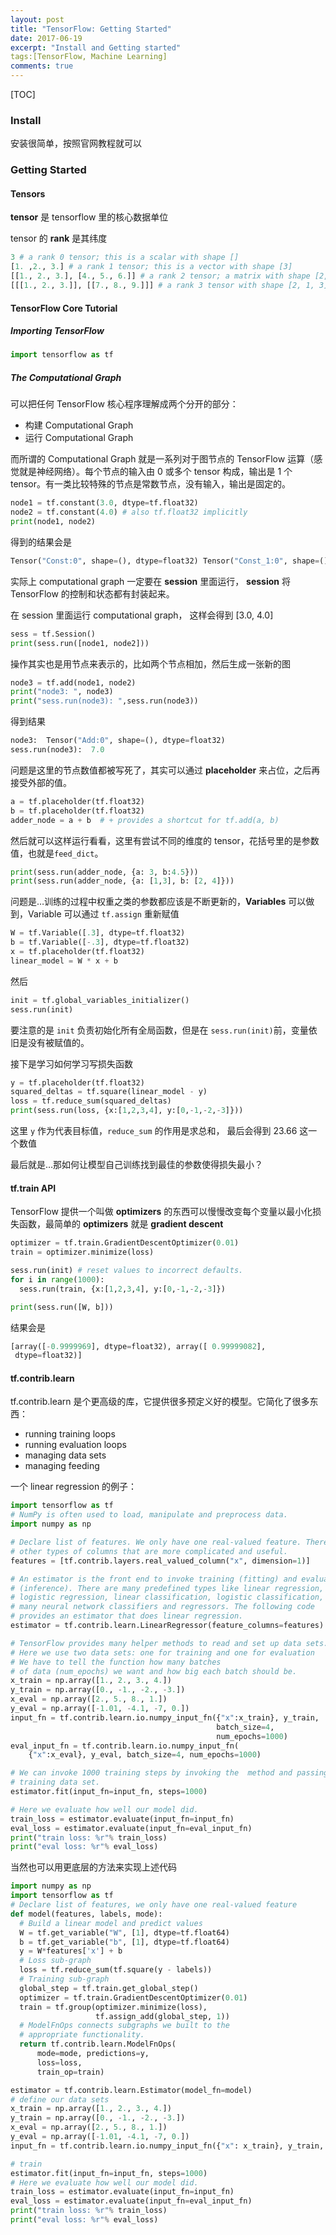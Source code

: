 ```yaml
---
layout: post
title: "TensorFlow: Getting Started"
date: 2017-06-19
excerpt: "Install and Getting started"
tags:[TensorFlow, Machine Learning]
comments: true
---
```


[TOC]

### Install

安装很简单，按照官网教程就可以



### Getting Started

#### Tensors

**tensor** 是 tensorflow 里的核心数据单位

tensor 的 **rank** 是其纬度

```python
3 # a rank 0 tensor; this is a scalar with shape []
[1. ,2., 3.] # a rank 1 tensor; this is a vector with shape [3]
[[1., 2., 3.], [4., 5., 6.]] # a rank 2 tensor; a matrix with shape [2, 3]
[[[1., 2., 3.]], [[7., 8., 9.]]] # a rank 3 tensor with shape [2, 1, 3]
```



#### TensorFlow Core Tutorial

##### Importing TensorFlow

```python
import tensorflow as tf
```

##### The Computational Graph

可以把任何 TensorFlow 核心程序理解成两个分开的部分：

* 构建 Computational Graph
* 运行 Computational Graph

而所谓的 Computational Graph 就是一系列对于图节点的 TensorFlow 运算（感觉就是神经网络）。每个节点的输入由 0 或多个 tensor 构成，输出是 1 个 tensor。有一类比较特殊的节点是常数节点，没有输入，输出是固定的。

```python
node1 = tf.constant(3.0, dtype=tf.float32)
node2 = tf.constant(4.0) # also tf.float32 implicitly
print(node1, node2)
```

得到的结果会是

```python
Tensor("Const:0", shape=(), dtype=float32) Tensor("Const_1:0", shape=(), dtype=float32)
```

实际上 computational graph 一定要在 **session** 里面运行， **session** 将 TensorFlow 的控制和状态都有封装起来。

在 session 里面运行  computational graph， 这样会得到 [3.0, 4.0]

```python
sess = tf.Session()
print(sess.run([node1, node2]))
```

操作其实也是用节点来表示的，比如两个节点相加，然后生成一张新的图

```python
node3 = tf.add(node1, node2)
print("node3: ", node3)
print("sess.run(node3): ",sess.run(node3))
```

得到结果

```python
node3:  Tensor("Add:0", shape=(), dtype=float32)
sess.run(node3):  7.0
```

问题是这里的节点数值都被写死了，其实可以通过 **placeholder** 来占位，之后再接受外部的值。

```python
a = tf.placeholder(tf.float32)
b = tf.placeholder(tf.float32)
adder_node = a + b  # + provides a shortcut for tf.add(a, b)
```

然后就可以这样运行看看，这里有尝试不同的维度的 tensor，花括号里的是参数值，也就是`feed_dict`。

```python
print(sess.run(adder_node, {a: 3, b:4.5}))
print(sess.run(adder_node, {a: [1,3], b: [2, 4]}))
```

问题是…训练的过程中权重之类的参数都应该是不断更新的，**Variables** 可以做到，Variable 可以通过 `tf.assign` 重新赋值

```python
W = tf.Variable([.3], dtype=tf.float32)
b = tf.Variable([-.3], dtype=tf.float32)
x = tf.placeholder(tf.float32)
linear_model = W * x + b
```

然后

```python
init = tf.global_variables_initializer()
sess.run(init)
```

要注意的是 `init` 负责初始化所有全局函数，但是在 `sess.run(init)`前，变量依旧是没有被赋值的。

接下是学习如何学习写损失函数

```python
y = tf.placeholder(tf.float32)
squared_deltas = tf.square(linear_model - y)
loss = tf.reduce_sum(squared_deltas)
print(sess.run(loss, {x:[1,2,3,4], y:[0,-1,-2,-3]}))
```

这里 `y` 作为代表目标值，`reduce_sum` 的作用是求总和， 最后会得到 23.66 这一个数值

最后就是…那如何让模型自己训练找到最佳的参数使得损失最小？



#### tf.train API

TensorFlow 提供一个叫做 **optimizers** 的东西可以慢慢改变每个变量以最小化损失函数，最简单的 **optimizers** 就是 **gradient descent**

```python
optimizer = tf.train.GradientDescentOptimizer(0.01)
train = optimizer.minimize(loss)

sess.run(init) # reset values to incorrect defaults.
for i in range(1000):
  sess.run(train, {x:[1,2,3,4], y:[0,-1,-2,-3]})

print(sess.run([W, b]))
```

结果会是

```python
[array([-0.9999969], dtype=float32), array([ 0.99999082],
 dtype=float32)]
```



#### tf.contrib.learn

tf.contrib.learn 是个更高级的库，它提供很多预定义好的模型。它简化了很多东西：

- running training loops
- running evaluation loops
- managing data sets
- managing feeding

一个 linear regression 的例子：

```python
import tensorflow as tf
# NumPy is often used to load, manipulate and preprocess data.
import numpy as np

# Declare list of features. We only have one real-valued feature. There are many
# other types of columns that are more complicated and useful.
features = [tf.contrib.layers.real_valued_column("x", dimension=1)]

# An estimator is the front end to invoke training (fitting) and evaluation
# (inference). There are many predefined types like linear regression,
# logistic regression, linear classification, logistic classification, and
# many neural network classifiers and regressors. The following code
# provides an estimator that does linear regression.
estimator = tf.contrib.learn.LinearRegressor(feature_columns=features)

# TensorFlow provides many helper methods to read and set up data sets.
# Here we use two data sets: one for training and one for evaluation
# We have to tell the function how many batches
# of data (num_epochs) we want and how big each batch should be.
x_train = np.array([1., 2., 3., 4.])
y_train = np.array([0., -1., -2., -3.])
x_eval = np.array([2., 5., 8., 1.])
y_eval = np.array([-1.01, -4.1, -7, 0.])
input_fn = tf.contrib.learn.io.numpy_input_fn({"x":x_train}, y_train,
                                              batch_size=4,
                                              num_epochs=1000)
eval_input_fn = tf.contrib.learn.io.numpy_input_fn(
    {"x":x_eval}, y_eval, batch_size=4, num_epochs=1000)

# We can invoke 1000 training steps by invoking the  method and passing the
# training data set.
estimator.fit(input_fn=input_fn, steps=1000)

# Here we evaluate how well our model did.
train_loss = estimator.evaluate(input_fn=input_fn)
eval_loss = estimator.evaluate(input_fn=eval_input_fn)
print("train loss: %r"% train_loss)
print("eval loss: %r"% eval_loss)
```

当然也可以用更底层的方法来实现上述代码

```python
import numpy as np
import tensorflow as tf
# Declare list of features, we only have one real-valued feature
def model(features, labels, mode):
  # Build a linear model and predict values
  W = tf.get_variable("W", [1], dtype=tf.float64)
  b = tf.get_variable("b", [1], dtype=tf.float64)
  y = W*features['x'] + b
  # Loss sub-graph
  loss = tf.reduce_sum(tf.square(y - labels))
  # Training sub-graph
  global_step = tf.train.get_global_step()
  optimizer = tf.train.GradientDescentOptimizer(0.01)
  train = tf.group(optimizer.minimize(loss),
                   tf.assign_add(global_step, 1))
  # ModelFnOps connects subgraphs we built to the
  # appropriate functionality.
  return tf.contrib.learn.ModelFnOps(
      mode=mode, predictions=y,
      loss=loss,
      train_op=train)

estimator = tf.contrib.learn.Estimator(model_fn=model)
# define our data sets
x_train = np.array([1., 2., 3., 4.])
y_train = np.array([0., -1., -2., -3.])
x_eval = np.array([2., 5., 8., 1.])
y_eval = np.array([-1.01, -4.1, -7, 0.])
input_fn = tf.contrib.learn.io.numpy_input_fn({"x": x_train}, y_train, 4, num_epochs=1000)

# train
estimator.fit(input_fn=input_fn, steps=1000)
# Here we evaluate how well our model did. 
train_loss = estimator.evaluate(input_fn=input_fn)
eval_loss = estimator.evaluate(input_fn=eval_input_fn)
print("train loss: %r"% train_loss)
print("eval loss: %r"% eval_loss)
```



